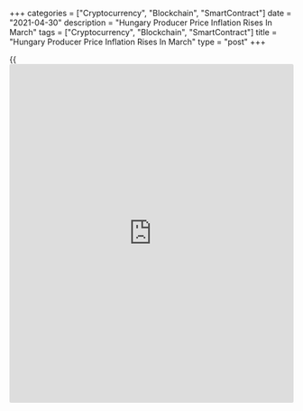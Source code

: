 +++
categories = ["Cryptocurrency", "Blockchain", "SmartContract"]
date = "2021-04-30"
description = "Hungary Producer Price Inflation Rises In March"
tags = ["Cryptocurrency", "Blockchain", "SmartContract"]
title = "Hungary Producer Price Inflation Rises In March"
type = "post"
+++

{{<iframe id="large-banner" src="https://www.bounty.group/#slide=6.0" width="100%" height="600" scrolling="no" style="border: 0px solid rgb(216, 221, 230); border-radius: 3px;">}}

Hungary's producer price inflation rose in March, figures from the
Hungarian Central Statistical Office showed on Friday.

The producer price index rose 9.6 percent year-on-year in March,
following a 8.1 percent increase February.

The development of prices was influenced by weakening of the forint
against the euro and by the price rise of raw and base materials, the
agency said.

Domestic market producer prices gained 8.4 percent in March and foreign
market prices increased by 10.2 percent.

On a monthly basis, producer prices rose 1.9 percent in March.

For comments and feedback [contact](https://www.playgroundfx.com/contact/): editorial@rtt[news](https://www.letsplayfx.com/blog/forex-news-website/).com

[Economic News][1]

 **What parts of the world are seeing the best (and worst) economic
performances lately? Click[here][2] to check out our [Econ Scorecard][2]
and find out! See up-to-the-moment [ranking](https://www.playgroundfx.com/blog/crypto-exchange-ranking/)s for the best and worst
performers in [GDP][3], [unemployment rate][4], [inflation][2] and much
more.**

   1. www.rtt[news](https://www.letsplayfx.com/blog/forex-news-website/).com/Content/EconomicNews.aspx
   2. www.rtt[news](https://www.letsplayfx.com/blog/forex-news-website/).com/economic-scorecard/world-rank/CPI/highest-performance.aspx
   3. www.rtt[news](https://www.letsplayfx.com/blog/forex-news-website/).com/economic-scorecard/world-rank/GDP/highest-performance.aspx
   4. www.rtt[news](https://www.letsplayfx.com/blog/forex-news-website/).com/economic-scorecard/world-rank/unemployment-rate/lowest-performance.aspx